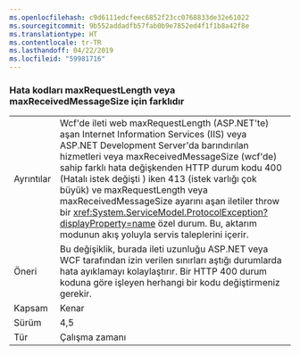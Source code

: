 ```yaml
---
ms.openlocfilehash: c9d6111edcfeec6852f23cc0768833de32e61022
ms.sourcegitcommit: 9b552addadfb57fab0b9e7852ed4f1f1b8a42f8e
ms.translationtype: HT
ms.contentlocale: tr-TR
ms.lasthandoff: 04/22/2019
ms.locfileid: "59981716"
---
```

### <a name="error-codes-for-maxrequestlength-or-maxreceivedmessagesize-are-different"></a>Hata kodları maxRequestLength veya maxReceivedMessageSize için farklıdır

|   |   |
|---|---|
|Ayrıntılar|Wcf'de ileti web maxRequestLength (ASP.NET'te) aşan Internet Information Services (IIS) veya ASP.NET Development Server'da barındırılan hizmetleri veya maxReceivedMessageSize (wcf'de) sahip farklı hata değişkenden HTTP durum kodu 400 (Hatalı istek değişti ) iken 413 (istek varlığı çok büyük) ve maxRequestLength veya maxReceivedMessageSize ayarını aşan iletiler throw bir <xref:System.ServiceModel.ProtocolException?displayProperty=name> özel durum. Bu, aktarım modunun akış yoluyla servis taleplerini içerir.|
|Öneri|Bu değişiklik, burada ileti uzunluğu ASP.NET veya WCF tarafından izin verilen sınırları aştığı durumlarda hata ayıklamayı kolaylaştırır. Bir HTTP 400 durum koduna göre işleyen herhangi bir kodu değiştirmeniz gerekir.|
|Kapsam|Kenar|
|Sürüm|4,5|
|Tür|Çalışma zamanı|
